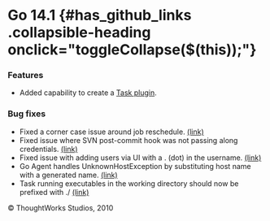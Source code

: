 
 

Go 14.1 {#has_github_links .collapsible-heading onclick="toggleCollapse($(this));"}
=======

### Features<!-- {.collapsible-heading onclick="toggleCollapse($(this));"} -->

-   Added capability to create a [Task
    plugin](writing_go_task_plugins.html).

### Bug fixes<!-- {.collapsible-heading onclick="toggleCollapse($(this));"} -->

-   Fixed a corner case issue around job reschedule.
    [(link)](https://github.com/GoCD/GoCD/issues/6)
-   Fixed issue where SVN post-commit hook was not passing along
    credentials. [(link)](https://github.com/GoCD/GoCD/issues/9)
-   Fixed issue with adding users via UI with a . (dot) in the username.
    [(link)](https://github.com/GoCD/GoCD/issues/17)
-   Go Agent handles UnknownHostException by substituting host name with
    a generated name. [(link)](https://github.com/GoCD/GoCD/issues/19)
-   Task running executables in the working directory should now be
    prefixed with ./ [(link)](https://github.com/GoCD/GoCD/issues/21)





© ThoughtWorks Studios, 2010

